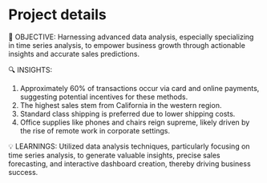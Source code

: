 # Project details

🎯 OBJECTIVE: 
Harnessing advanced data analysis, especially specializing in time series analysis, to empower business growth through actionable insights and accurate sales predictions.

🔍 INSIGHTS:
1. Approximately 60% of transactions occur via card and online payments, suggesting potential incentives for these methods.
2. The highest sales stem from California in the western region.
3. Standard class shipping is preferred due to lower shipping costs.
4. Office supplies like phones and chairs reign supreme, likely driven by the rise of remote work in corporate settings.

💡 LEARNINGS: 
Utilized data analysis techniques, particularly focusing on time series analysis, to generate valuable insights, precise sales forecasting, and interactive dashboard creation, thereby driving business success.
